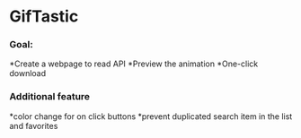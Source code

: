 # GifTastic

### Goal:

*Create a webpage to read API
*Preview the animation
*One-click download

### Additional feature

*color change for on click buttons
*prevent duplicated search item in the list and favorites
